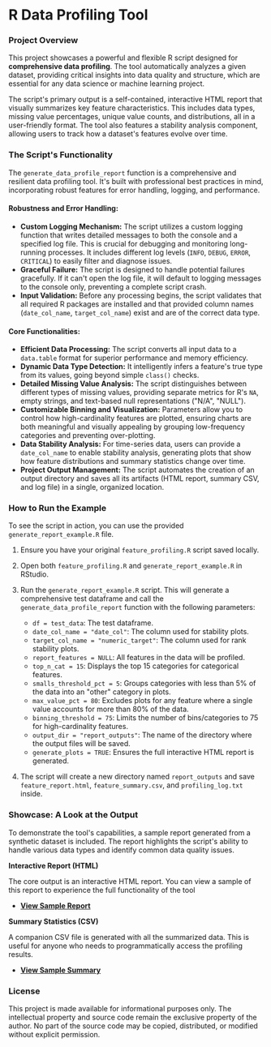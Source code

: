 # R Data Profiling Tool

### Project Overview

This project showcases a powerful and flexible R script designed for **comprehensive data profiling**. The tool automatically analyzes a given dataset, providing critical insights into data quality and structure, which are essential for any data science or machine learning project.

The script's primary output is a self-contained, interactive HTML report that visually summarizes key feature characteristics. This includes data types, missing value percentages, unique value counts, and distributions, all in a user-friendly format. The tool also features a stability analysis component, allowing users to track how a dataset's features evolve over time.

### The Script's Functionality

The `generate_data_profile_report` function is a comprehensive and resilient data profiling tool. It's built with professional best practices in mind, incorporating robust features for error handling, logging, and performance.

#### Robustness and Error Handling:
* **Custom Logging Mechanism:** The script utilizes a custom logging function that writes detailed messages to both the console and a specified log file. This is crucial for debugging and monitoring long-running processes. It includes different log levels (`INFO`, `DEBUG`, `ERROR`, `CRITICAL`) to easily filter and diagnose issues.
* **Graceful Failure:** The script is designed to handle potential failures gracefully. If it can't open the log file, it will default to logging messages to the console only, preventing a complete script crash.
* **Input Validation:** Before any processing begins, the script validates that all required R packages are installed and that provided column names (`date_col_name`, `target_col_name`) exist and are of the correct data type.

#### Core Functionalities:
* **Efficient Data Processing:** The script converts all input data to a `data.table` format for superior performance and memory efficiency.
* **Dynamic Data Type Detection:** It intelligently infers a feature's true type from its values, going beyond simple `class()` checks.
* **Detailed Missing Value Analysis:** The script distinguishes between different types of missing values, providing separate metrics for R's `NA`, empty strings, and text-based null representations ("N/A", "NULL").
* **Customizable Binning and Visualization:** Parameters allow you to control how high-cardinality features are plotted, ensuring charts are both meaningful and visually appealing by grouping low-frequency categories and preventing over-plotting.
* **Data Stability Analysis:** For time-series data, users can provide a `date_col_name` to enable stability analysis, generating plots that show how feature distributions and summary statistics change over time.
* **Project Output Management:** The script automates the creation of an output directory and saves all its artifacts (HTML report, summary CSV, and log file) in a single, organized location.

### How to Run the Example

To see the script in action, you can use the provided `generate_report_example.R` file.

1.  Ensure you have your original `feature_profiling.R` script saved locally.
2.  Open both `feature_profiling.R` and `generate_report_example.R` in RStudio.
3.  Run the `generate_report_example.R` script. This will generate a comprehensive test dataframe and call the `generate_data_profile_report` function with the following parameters:

    * `df = test_data`: The test dataframe.
    * `date_col_name = "date_col"`: The column used for stability plots.
    * `target_col_name = "numeric_target"`: The column used for rank stability plots.
    * `report_features = NULL`: All features in the data will be profiled.
    * `top_n_cat = 15`: Displays the top 15 categories for categorical features.
    * `smalls_threshold_pct = 5`: Groups categories with less than 5% of the data into an "other" category in plots.
    * `max_value_pct = 80`: Excludes plots for any feature where a single value accounts for more than 80% of the data.
    * `binning_threshold = 75`: Limits the number of bins/categories to 75 for high-cardinality features.
    * `output_dir = "report_outputs"`: The name of the directory where the output files will be saved.
    * `generate_plots = TRUE`: Ensures the full interactive HTML report is generated.

4.  The script will create a new directory named `report_outputs` and save `feature_report.html`, `feature_summary.csv`, and `profiling_log.txt` inside.

### Showcase: A Look at the Output

To demonstrate the tool's capabilities, a sample report generated from a synthetic dataset is included. The report highlights the script's ability to handle various data types and identify common data quality issues.

**Interactive Report (HTML)**

The core output is an interactive HTML report. You can view a sample of this report to experience the full functionality of the tool

* [**View Sample Report**](https://rao-anas-riaz.github.io/R-Auto-Data-Profiling/report_outputs/feature_report.html)

**Summary Statistics (CSV)**

A companion CSV file is generated with all the summarized data. This is useful for anyone who needs to programmatically access the profiling results.

* [**View Sample Summary**](https://github.com/rao-anas-riaz/R-Auto-Data-Profiling/blob/main/report_outputs/feature_summary.csv)

### License


This project is made available for informational purposes only. The intellectual property and source code remain the exclusive property of the author. No part of the source code may be copied, distributed, or modified without explicit permission.




